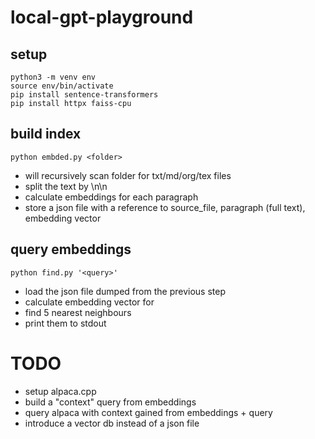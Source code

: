 # local-gpt-playground

## setup

```
python3 -m venv env
source env/bin/activate 
pip install sentence-transformers 
pip install httpx faiss-cpu
```

## build index

```
python embded.py <folder>
```

* will recursively scan folder for txt/md/org/tex files
* split the text by \n\n
* calculate embeddings for each paragraph
* store a json file with a reference to source_file, paragraph (full text), embedding vector

## query embeddings

```
python find.py '<query>'
```

* load the json file dumped from the previous step
* calculate embedding vector for <query>
* find 5 nearest neighbours
* print them to stdout

# TODO

* setup alpaca.cpp
* build a "context" query from embeddings
* query alpaca with context gained from embeddings + query
* introduce a vector db instead of a json file